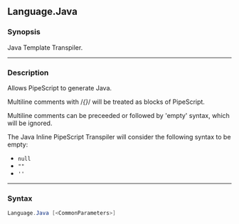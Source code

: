 Language.Java
-------------

### Synopsis
Java Template Transpiler.

---

### Description

Allows PipeScript to generate Java.

Multiline comments with /*{}*/ will be treated as blocks of PipeScript.

Multiline comments can be preceeded or followed by 'empty' syntax, which will be ignored.    

The Java Inline PipeScript Transpiler will consider the following syntax to be empty:

* ```null```
* ```""```
* ```''```

---

### Syntax
```PowerShell
Language.Java [<CommonParameters>]
```

